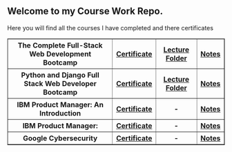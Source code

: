 ## Welcome to my Course Work Repo.
Here you will find all the courses I have completed and there certificates <br>

<table border="1">
    <tr>
    <th>The Complete Full-Stack Web Development Bootcamp</th>
    <th><a href="https://www.udemy.com/certificate/UC-8258fd88-a83f-4da8-9f54-d720489beb20/">Certificate</a></th>
    <th><a href="/the-complete-full-stack-web-development-bootcamp/">Lecture Folder</a></th>
    <th><a href="#">Notes</a></th>
    </tr>
    <tr>
    <th>Python and Django Full Stack Web Developer Bootcamp</th>
    <th><a href="https://www.udemy.com/certificate/UC-bd597a86-246f-43e5-83f7-360c4b9be60a/">Certificate</a></th>
    <th><a href="#">Lecture Folder</a></th>
    <th><a href="#">Notes</a></th>
    </tr>
    <tr>
    <th>IBM Product Manager: An Introduction</th>
    <th><a href="https://www.coursera.org/account/accomplishments/verify/XTL3BY6ME3DH">Certificate</a></th>
    <th>-</th>
    <th><a href="https://docs.google.com/document/d/1NEZQsBv-uqG4mMiK0v3Q1F8Hp-uvQoV-vidfp7l5Rd4/edit?usp=sharing">Notes</a></th>
    </tr>
     <tr>
    <th>IBM Product Manager: </th>
    <th><a href="#">Certificate</a></th>
    <th>-</th>
    <th><a href="https://docs.google.com/document/d/1NEZQsBv-uqG4mMiK0v3Q1F8Hp-uvQoV-vidfp7l5Rd4/edit?usp=sharing">Notes</a></th>
    </tr>
    <tr>
    <th>Google Cybersecurity</th>
    <th><a href="#">Certificate</a></th>
    <th>-</th>
    <th><a href="#">Notes</a></th>
    </tr>

</table>